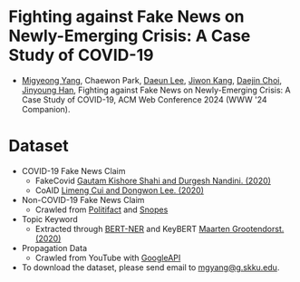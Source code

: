 # Fighting against Fake News on Newly-Emerging Crisis: A Case Study of COVID-19
- [Migyeong Yang](https://sites.google.com/view/migyeong-yang), Chaewon Park, [Daeun Lee](https://sites.google.com/view/daeun-lee), [Jiwon Kang](https://ji1kang.github.io/), [Daejin Choi](https://daejin-choi.github.io/), [Jinyoung Han](https://sites.google.com/site/jyhantop/), Fighting against Fake News on Newly-Emerging Crisis: A Case Study of COVID-19, ACM Web Conference 2024 (WWW '24 Companion).


# Dataset
- COVID-19 Fake News Claim
	- FakeCovid [Gautam Kishore Shahi and Durgesh Nandini. (2020)](https://gautamshahi.github.io/FakeCovid/)
	- CoAID  [Limeng Cui and Dongwon Lee. (2020)](https://github.com/cuilimeng/CoAID) 
- Non-COVID-19 Fake News Claim 
	- Crawled from [Politifact](https://www.politifact.com/) and [Snopes](https://www.snopes.com/)
- Topic Keyword
  - Extracted through [BERT-NER](https://github.com/kamalkraj/BERT-NER) and KeyBERT [Maarten Grootendorst. (2020)](https://doi.org/10.5281/zenodo.4461265)
- Propagation Data
  - Crawled from YouTube with [GoogleAPI](https://developers.google.com/youtube/)
- To download the dataset, please send email to mgyang@g.skku.edu.
